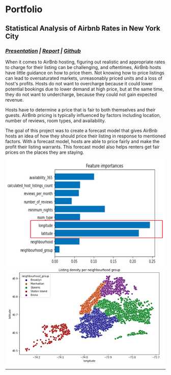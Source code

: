 # Portfolio

## Statistical Analysis of Airbnb Rates in New York City
### *[Presentation](https://github.com/duyen21/duyen21.github.io/blob/bedb5bb295dd6a2890a9c614c5a40115b8bab983/airbnb/Term%20Project%20-%20Final%20Presentation%20-%20Group%2029.pdf) | [Report](https://github.com/duyen21/duyen21.github.io/blob/bedb5bb295dd6a2890a9c614c5a40115b8bab983/airbnb/Term_Project_Final_Report_Group_29.ipynb) | [Github](https://github.com/duyen21/duyen21.github.io/tree/main/airbnb)*

When it comes to AirBnb hosting, figuring out realistic and appropriate rates to charge for their listing can be challenging, and oftentimes, AirBnb hosts have little guidance on how to price them. Not knowing how to price listings can lead to oversaturated markets, unreasonably priced units and a loss of host's profits. Hosts do not want to overcharge because it could lower potential bookings due to lower demand at high price, but at the same time, they do not want to undercharge, because they could not gain expected revenue.

Hosts have to determine a price that is fair to both themselves and their guests. AirBnb pricing is typically influenced by factors including location, number of reviews, room types, and availability.

The goal of this project was to create a forecast model that gives AirBnb hosts an idea of how they should price their listing in response to mentioned factors. With a forecast model, hosts are able to price fairly and make the profit their listing warrants. This forecast model also helps renters get fair prices on the places they are staying.

<img src="images/airbnb_feature_importance.png?raw=true"/>
<img src="images/airbnb_listing_density.png?raw=true"/>


---


